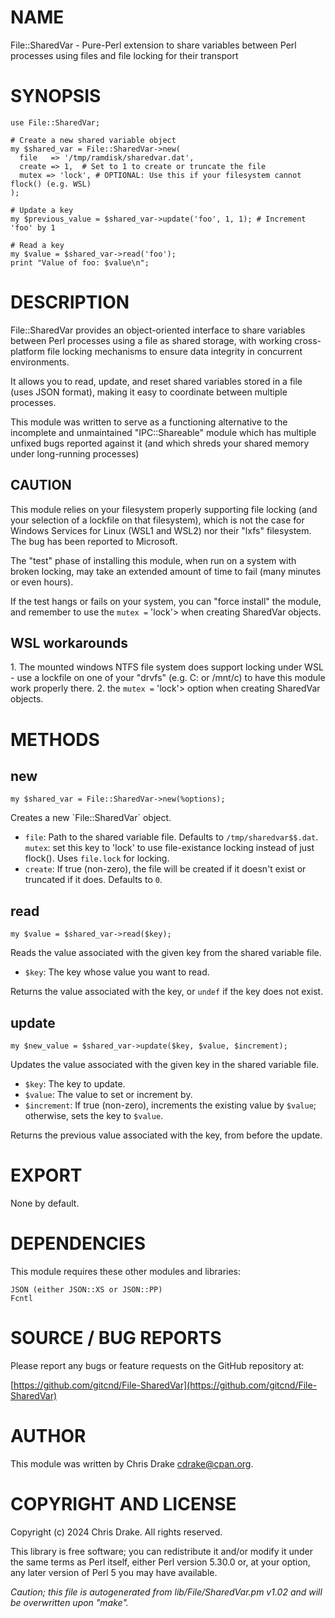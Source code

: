 # NAME

File::SharedVar - Pure-Perl extension to share variables between Perl processes using files and file locking for their transport

# SYNOPSIS

    use File::SharedVar;

    # Create a new shared variable object
    my $shared_var = File::SharedVar->new(
      file   => '/tmp/ramdisk/sharedvar.dat',
      create => 1,  # Set to 1 to create or truncate the file
      mutex => 'lock', # OPTIONAL: Use this if your filesystem cannot flock() (e.g. WSL)
    );

    # Update a key
    my $previous_value = $shared_var->update('foo', 1, 1); # Increment 'foo' by 1

    # Read a key
    my $value = $shared_var->read('foo');
    print "Value of foo: $value\n";

# DESCRIPTION

File::SharedVar provides an object-oriented interface to share variables between Perl processes using a file as shared storage, with working cross-platform file locking mechanisms to ensure data integrity in concurrent environments.

It allows you to read, update, and reset shared variables stored in a file (uses JSON format), making it easy to coordinate between multiple processes.

This module was written to serve as a functioning alternative to the incomplete and unmaintained "IPC::Shareable" module which has multiple unfixed bugs reported against it (and which shreds your shared memory under long-running processes)

## CAUTION

This module relies on your filesystem properly supporting file locking (and your selection of a lockfile on that filesystem), which is not the case for Windows Services for Linux (WSL1 and WSL2) nor their "lxfs" filesystem.  The bug has been reported to Microsoft.

The "test" phase of installing this module, when run on a system with broken locking, may take an extended amount of time to fail (many minutes or even hours).

If the test hangs or fails on your system, you can "force install" the module, and remember to use the `mutex =` 'lock'> when creating SharedVar objects.

## WSL workarounds

1\. The mounted windows NTFS file system does support locking under WSL - use a lockfile on one of your "drvfs" (e.g. C: or /mnt/c) to have this module work properly there.
2\. the `mutex =` 'lock'> option when creating SharedVar objects.

# METHODS

## new

    my $shared_var = File::SharedVar->new(%options);

Creates a new \`File::SharedVar\` object.

- `file`: Path to the shared variable file. Defaults to `/tmp/sharedvar$$.dat`.
`mutex`: set this key to 'lock' to use file-existance locking instead of just flock(). Uses `file.lock` for locking.
- `create`: If true (non-zero), the file will be created if it doesn't exist or truncated if it does. Defaults to `0`.

## read

    my $value = $shared_var->read($key);

Reads the value associated with the given key from the shared variable file.

- `$key`: The key whose value you want to read.

Returns the value associated with the key, or `undef` if the key does not exist.

## update

    my $new_value = $shared_var->update($key, $value, $increment);

Updates the value associated with the given key in the shared variable file.

- `$key`: The key to update.
- `$value`: The value to set or increment by.
- `$increment`: If true (non-zero), increments the existing value by `$value`; otherwise, sets the key to `$value`.

Returns the previous value associated with the key, from before the update.

# EXPORT

None by default.

# DEPENDENCIES

This module requires these other modules and libraries:

    JSON (either JSON::XS or JSON::PP)
    Fcntl

# SOURCE / BUG REPORTS

Please report any bugs or feature requests on the GitHub repository at:

[https://github.com/gitcnd/File-SharedVar](https://github.com/gitcnd/File-SharedVar)

# AUTHOR

This module was written by Chris Drake <cdrake@cpan.org>.

# COPYRIGHT AND LICENSE

Copyright (c) 2024 Chris Drake. All rights reserved.

This library is free software; you can redistribute it and/or modify
it under the same terms as Perl itself, either Perl version 5.30.0 or,
at your option, any later version of Perl 5 you may have available.

_Caution; this file is autogenerated from lib/File/SharedVar.pm v1.02 and will be overwritten upon "make"._
